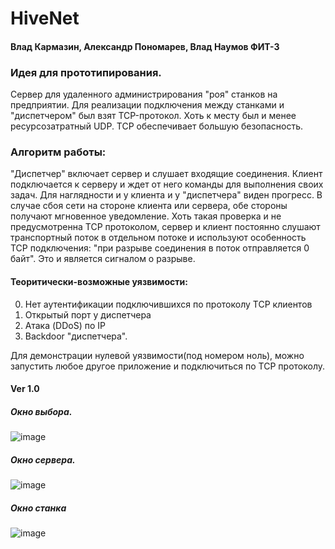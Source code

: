 # HiveNet
#### Влад Кармазин, Александр Пономарев, Влад Наумов ФИТ-3
### Идея для прототипирования.
Сервер для удаленного администрирования "роя" станков на предприятии.
Для реализации подключения между станками и "диспетчером" был взят TCP-протокол.
Хоть к месту был и менее ресурсозатратный UDP. TCP обеспечивает большую безопасность.

### Алгоритм работы:
"Диспетчер" включает сервер и слушает входящие соединения.
Клиент подключается к серверу и ждет от него команды для выполнения своих задач.
Для наглядности и у клиента и у "диспетчера" виден прогресс.
В случае сбоя сети на стороне клиента или сервера, обе стороны получают мгновенное уведомление.
  Хоть такая проверка и не предусмотренна TCP протоколом, сервер и клиент постоянно слушают транспортный поток в отдельном потоке
  и используют особенность TCP подключения: "при разрыве соединения в поток отправляется 0 байт". Это и является сигналом о разрыве. 

#### Теоритически-возможные уязвимости:
  0. Нет аутентификации подключившихся по протоколу TCP клиентов
  1. Открытый порт у диспетчера
  2. Атака (DDoS) по IP
  3. Backdoor "диспетчера".

Для демонстрации нулевой уязвимости(под номером ноль), можно запустить любое другое приложение и подключиться по TCP протоколу.

#### Ver 1.0
##### Окно выбора.
![image](https://user-images.githubusercontent.com/37839328/116233513-d2d2b000-a774-11eb-9d20-ef7b4d428a5a.png)
##### Окно сервера.
![image](https://user-images.githubusercontent.com/42736248/114350114-34462c80-9b82-11eb-9fe2-2076d3d07625.png)
##### Окно станка
![image](https://user-images.githubusercontent.com/37839328/114320780-0a184e80-9b31-11eb-8c0d-93d9a42235f6.png)
